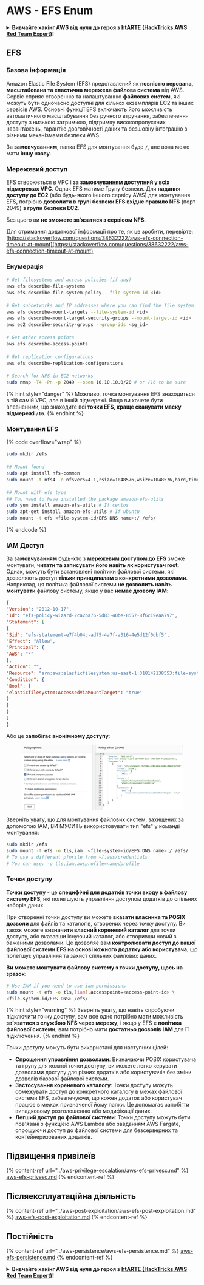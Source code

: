 # AWS - EFS Enum

<details>

<summary><strong>Вивчайте хакінг AWS від нуля до героя з</strong> <a href="https://training.hacktricks.xyz/courses/arte"><strong>htARTE (HackTricks AWS Red Team Expert)</strong></a><strong>!</strong></summary>

Інші способи підтримки HackTricks:

* Якщо ви хочете побачити вашу **компанію рекламовану в HackTricks** або **завантажити HackTricks у форматі PDF**, перевірте [**ПЛАНИ ПІДПИСКИ**](https://github.com/sponsors/carlospolop)!
* Отримайте [**офіційний PEASS & HackTricks мерч**](https://peass.creator-spring.com)
* Відкрийте для себе [**Сім'ю PEASS**](https://opensea.io/collection/the-peass-family), нашу колекцію ексклюзивних [**NFT**](https://opensea.io/collection/the-peass-family)
* **Приєднуйтесь до** 💬 [**групи Discord**](https://discord.gg/hRep4RUj7f) або [**групи telegram**](https://t.me/peass) або **слідкуйте** за нами на **Twitter** 🐦 [**@hacktricks_live**](https://twitter.com/hacktricks_live)**.**
* **Поділіться своїми хакерськими трюками, надсилайте PR до** [**HackTricks**](https://github.com/carlospolop/hacktricks) та [**HackTricks Cloud**](https://github.com/carlospolop/hacktricks-cloud) репозиторіїв.

</details>

## EFS

### Базова інформація

Amazon Elastic File System (EFS) представлений як **повністю керована, масштабована та еластична мережева файлова система** від AWS. Сервіс сприяє створенню та налаштуванню **файлових систем**, які можуть бути одночасно доступні для кількох екземплярів EC2 та інших сервісів AWS. Основні функції EFS включають його можливість автоматичного масштабування без ручного втручання, забезпечення доступу з низькою затримкою, підтримку високопропускних навантажень, гарантію довговічності даних та безшовну інтеграцію з різними механізмами безпеки AWS.

За **замовчуванням**, папка EFS для монтування буде **`/`**, але вона може мати **іншу назву**.

### Мережевий доступ

EFS створюється в VPC і **за замовчуванням доступний у всіх підмережах VPC**. Однак EFS матиме Групу безпеки. Для **надання доступу до EC2** (або будь-якого іншого сервісу AWS) для монтування EFS, потрібно **дозволити в групі безпеки EFS вхідне правило NFS** (порт 2049) **з групи безпеки EC2**.

Без цього ви **не зможете зв'язатися з сервісом NFS**.

Для отримання додаткової інформації про те, як це зробити, перевірте: [https://stackoverflow.com/questions/38632222/aws-efs-connection-timeout-at-mount](https://stackoverflow.com/questions/38632222/aws-efs-connection-timeout-at-mount)

### Енумерація
```bash
# Get filesystems and access policies (if any)
aws efs describe-file-systems
aws efs describe-file-system-policy --file-system-id <id>

# Get subnetworks and IP addresses where you can find the file system
aws efs describe-mount-targets --file-system-id <id>
aws efs describe-mount-target-security-groups --mount-target-id <id>
aws ec2 describe-security-groups --group-ids <sg_id>

# Get other access points
aws efs describe-access-points

# Get replication configurations
aws efs describe-replication-configurations

# Search for NFS in EC2 networks
sudo nmap -T4 -Pn -p 2049 --open 10.10.10.0/20 # or /16 to be sure
```
{% hint style="danger" %}
Можливо, точка монтування EFS знаходиться в тій самій VPC, але в іншій підмережі. Якщо ви хочете бути впевненими, що знаходите всі **точки EFS, краще сканувати маску підмережі `/16`**.
{% endhint %}

### Монтування EFS

{% code overflow="wrap" %}
```bash
sudo mkdir /efs

## Mount found
sudo apt install nfs-common
sudo mount -t nfs4 -o nfsvers=4.1,rsize=1048576,wsize=1048576,hard,timeo=600,retrans=2,noresvport <IP>:/ /efs

## Mount with efs type
## You need to have installed the package amazon-efs-utils
sudo yum install amazon-efs-utils # If centos
sudo apt-get install amazon-efs-utils # If ubuntu
sudo mount -t efs <file-system-id/EFS DNS name>:/ /efs/
```
{% endcode %}

### IAM Доступ

За **замовчуванням** будь-хто з **мережевим доступом до EFS** зможе монтувати, **читати та записувати його навіть як користувач root**. Однак, можуть бути встановлені політики файлової системи, які дозволяють доступ **тільки принципалам з конкретними дозволами**.\
Наприклад, ця політика файлової системи **не дозволить навіть монтувати** файлову систему, якщо у вас **немає дозволу IAM**:
```json
{
"Version": "2012-10-17",
"Id": "efs-policy-wizard-2ca2ba76-5d83-40be-8557-8f6c19eaa797",
"Statement": [
{
"Sid": "efs-statement-e7f4b04c-ad75-4a7f-a316-4e5d12f0dbf5",
"Effect": "Allow",
"Principal": {
"AWS": "*"
},
"Action": "",
"Resource": "arn:aws:elasticfilesystem:us-east-1:318142138553:file-system/fs-0ab66ad201b58a018",
"Condition": {
"Bool": {
"elasticfilesystem:AccessedViaMountTarget": "true"
}
}
}
]
}
```
Або це **запобігає анонімному доступу**:

<figure><img src="../../../.gitbook/assets/image (3) (6).png" alt=""><figcaption></figcaption></figure>

Зверніть увагу, що для монтування файлових систем, захищених за допомогою IAM, ВИ МУСИТЬ використовувати тип "efs" у команді монтування:
```bash
sudo mkdir /efs
sudo mount -t efs -o tls,iam  <file-system-id/EFS DNS name>:/ /efs/
# To use a different pforile from ~/.aws/credentials
# You can use: -o tls,iam,awsprofile=namedprofile
```
### Точки доступу

**Точки доступу** - це **специфічні для додатків точки входу в файлову систему EFS**, які полегшують управління доступом додатків до спільних наборів даних.

При створенні точки доступу ви можете **вказати власника та POSIX дозволи** для файлів та каталогів, створених через точку доступу. Ви також можете **визначити власний кореневий каталог** для точки доступу, або вказавши існуючий каталог, або створивши новий з бажаними дозволами. Це дозволяє вам **контролювати доступ до вашої файлової системи EFS на основі кожного додатку або користувача**, що полегшує управління та захист спільних файлових даних.

**Ви можете монтувати файлову систему з точки доступу, щось на зразок:**
```bash
# Use IAM if you need to use iam permissions
sudo mount -t efs -o tls,[iam],accesspoint=<access-point-id> \
<file-system-id/EFS DNS> /efs/
```
{% hint style="warning" %}
Зверніть увагу, що навіть спробуючи підключити точку доступу, вам все одно потрібно мати можливість **зв'язатися з службою NFS через мережу**, і якщо у EFS є **політика файлової системи**, вам потрібно мати **достатньо дозволів IAM** для її підключення.
{% endhint %}

Точки доступу можуть бути використані для наступних цілей:

* **Спрощення управління дозволами**: Визначаючи POSIX користувача та групу для кожної точки доступу, ви можете легко керувати дозволами доступу для різних додатків або користувачів без зміни дозволів базової файлової системи.
* **Застосування кореневого каталогу**: Точки доступу можуть обмежувати доступ до конкретного каталогу в межах файлової системи EFS, забезпечуючи, що кожен додаток або користувач працює в межах призначеної йому папки. Це допомагає запобігти випадковому розголошенню або модифікації даних.
* **Легший доступ до файлової системи**: Точки доступу можуть бути пов'язані з функцією AWS Lambda або завданням AWS Fargate, спрощуючи доступ до файлової системи для безсерверних та контейнеризованих додатків.

## Підвищення привілеїв

{% content-ref url="../aws-privilege-escalation/aws-efs-privesc.md" %}
[aws-efs-privesc.md](../aws-privilege-escalation/aws-efs-privesc.md)
{% endcontent-ref %}

## Післяексплуатаційна діяльність

{% content-ref url="../aws-post-exploitation/aws-efs-post-exploitation.md" %}
[aws-efs-post-exploitation.md](../aws-post-exploitation/aws-efs-post-exploitation.md)
{% endcontent-ref %}

## Постійність

{% content-ref url="../aws-persistence/aws-efs-persistence.md" %}
[aws-efs-persistence.md](../aws-persistence/aws-efs-persistence.md)
{% endcontent-ref %}

<details>

<summary><strong>Вивчайте хакінг AWS від нуля до героя з</strong> <a href="https://training.hacktricks.xyz/courses/arte"><strong>htARTE (HackTricks AWS Red Team Expert)</strong></a><strong>!</strong></summary>

Інші способи підтримки HackTricks:

* Якщо ви хочете побачити вашу **компанію рекламовану в HackTricks** або **завантажити HackTricks у PDF**, перевірте [**ПЛАНИ ПІДПИСКИ**](https://github.com/sponsors/carlospolop)!
* Отримайте [**офіційний PEASS & HackTricks мерч**](https://peass.creator-spring.com)
* Відкрийте для себе [**Сім'ю PEASS**](https://opensea.io/collection/the-peass-family), нашу колекцію ексклюзивних [**NFT**](https://opensea.io/collection/the-peass-family)
* **Приєднуйтесь до** 💬 [**групи Discord**](https://discord.gg/hRep4RUj7f) або [**групи telegram**](https://t.me/peass) або **слідкуйте** за нами в **Twitter** 🐦 [**@hacktricks_live**](https://twitter.com/hacktricks_live)**.**
* **Поділіться своїми хакерськими трюками, надсилайте PR до** [**HackTricks**](https://github.com/carlospolop/hacktricks) та [**HackTricks Cloud**](https://github.com/carlospolop/hacktricks-cloud) репозиторіїв.

</details>
